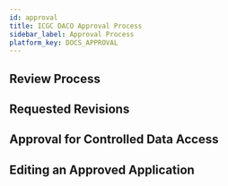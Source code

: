 ```yaml
---
id: approval
title: ICGC DACO Approval Process
sidebar_label: Approval Process
platform_key: DOCS_APPROVAL
---
```


## Review Process
## Requested Revisions
## Approval for Controlled Data Access
## Editing an Approved Application
